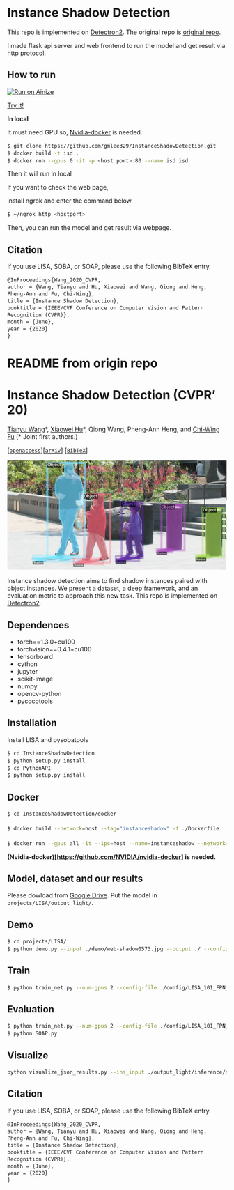 # Instance Shadow Detection
This repo is implemented on [Detectron2](https://github.com/facebookresearch/detectron2).
The original repo is [original repo](https://github.com/stevewongv/InstanceShadowDetection).

I made flask api server and web frontend to run the model and get result via http protocol.

## How to run
[![Run on Ainize](https://ainize.ai/static/images/run_on_ainize_button.svg)](https://ainize.web.app/redirect?git_repo=https://github.com/gmlee329/InstanceShadowDetection)

[Try it!](https://master-instance-shadow-detection-gmlee329.endpoint.ainize.ai)

**In local**

It must need GPU so, [Nvidia-docker](https://github.com/NVIDIA/nvidia-docker) is needed.

```bash 
$ git clone https://github.com/gmlee329/InstanceShadowDetection.git
$ docker build -t isd .
$ docker run --gpus 0 -it -p <host port>:80 --name isd isd
```
Then it will run in local

If you want to check the web page,

install ngrok and enter the command below
```bash
$ ~/ngrok http <hostport>
```
Then, you can run the model and get result via webpage. 

## <a name="CitingLISA"></a> Citation
If you use LISA, SOBA, or SOAP, please use the following BibTeX entry.

```
@InProceedings{Wang_2020_CVPR,
author = {Wang, Tianyu and Hu, Xiaowei and Wang, Qiong and Heng, Pheng-Ann and Fu, Chi-Wing},
title = {Instance Shadow Detection},
booktitle = {IEEE/CVF Conference on Computer Vision and Pattern Recognition (CVPR)},
month = {June},
year = {2020}
}
```

# README from origin repo
# Instance Shadow Detection (CVPR’ 20)

[Tianyu Wang](https://stevewongv.github.io)\*, [Xiaowei Hu](https://xw-hu.github.io)\*, Qiong Wang,  Pheng-Ann Heng,  and [Chi-Wing Fu](http://www.cse.cuhk.edu.hk/~cwfu/)
 (\* Joint first authors.)

[[`openaccess`](http://openaccess.thecvf.com/content_CVPR_2020/papers/Wang_Instance_Shadow_Detection_CVPR_2020_paper.pdf)][[`arXiv`](https://arxiv.org/abs/1911.07034)] [[`BibTeX`](#CitingLISA)]


![-c](demo/demo.jpeg)

Instance shadow detection aims to find shadow instances paired with object instances. We present a dataset, a deep framework, and an evaluation metric to approach this new task. This repo is implemented on [Detectron2](https://github.com/facebookresearch/detectron2).

## Dependences

* torch==1.3.0+cu100
* torchvision==0.4.1+cu100
* tensorboard
* cython
* jupyter
* scikit-image
* numpy
* opencv-python
* pycocotools




## Installation 

Install LISA and pysobatools

```bash
$ cd InstanceShadowDetection
$ python setup.py install
$ cd PythonAPI
$ python setup.py install
```

## Docker

```bash
$ cd InstanceShadowDetection/docker

$ docker build --network=host --tag="instanceshadow" -f ./Dockerfile .

$ docker run --gpus all -it --ipc=host --name=instanceshadow --network=host -v /YOURPATH:/data instanceshadow:latest
```

**(Nvidia-docker)[https://github.com/NVIDIA/nvidia-docker] is needed.**

## Model, dataset and our results

Please dowload from [Google Drive](https://drive.google.com/drive/folders/1MKxyq3R6AUeyLai9i9XWzG2C_n5f0ppP). Put the model in `projects/LISA/output_light/`. 

## Demo

```bash
$ cd projects/LISA/
$ python demo.py --input ./demo/web-shadow0573.jpg --output ./ --config ./config/LISA_101_FPN_3x_demo.yaml
```

## Train

```bash
$ python train_net.py --num-gpus 2 --config-file ./config/LISA_101_FPN_3x.yaml

```
## Evaluation

```bash
$ python train_net.py --num-gpus 2 --config-file ./config/LISA_101_FPN_3x.yaml --eval-only --resume
$ python SOAP.py
```

## Visualize
```bash
python visualize_json_results.py --ins_input ./output_light/inference/soba_instances_results.json --ass_input ./output_light/inference/soba_association_results.json --output ./output_light/results --dataset soba_cast_shadow_val_full
```
## <a name="CitingLISA"></a> Citation
If you use LISA, SOBA, or SOAP, please use the following BibTeX entry.

```
@InProceedings{Wang_2020_CVPR,
author = {Wang, Tianyu and Hu, Xiaowei and Wang, Qiong and Heng, Pheng-Ann and Fu, Chi-Wing},
title = {Instance Shadow Detection},
booktitle = {IEEE/CVF Conference on Computer Vision and Pattern Recognition (CVPR)},
month = {June},
year = {2020}
}
```
